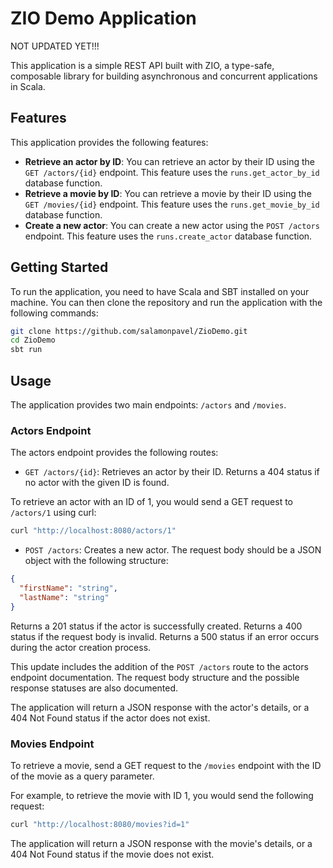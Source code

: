 # ZIO Demo Application

NOT UPDATED YET!!!

This application is a simple REST API built with ZIO, a type-safe, composable library for building asynchronous and concurrent applications in Scala.

## Features

This application provides the following features:

- **Retrieve an actor by ID**: You can retrieve an actor by their ID using the `GET /actors/{id}` endpoint. This feature uses the `runs.get_actor_by_id` database function.
- **Retrieve a movie by ID**: You can retrieve a movie by their ID using the `GET /movies/{id}` endpoint. This feature uses the `runs.get_movie_by_id` database function.
- **Create a new actor**: You can create a new actor using the `POST /actors` endpoint. This feature uses the `runs.create_actor` database function.

## Getting Started

To run the application, you need to have Scala and SBT installed on your machine. You can then clone the repository and run the application with the following commands:

```bash
git clone https://github.com/salamonpavel/ZioDemo.git
cd ZioDemo
sbt run
```

## Usage

The application provides two main endpoints: `/actors` and `/movies`. 

### Actors Endpoint

The actors endpoint provides the following routes:

- `GET /actors/{id}`: Retrieves an actor by their ID. Returns a 404 status if no actor with the given ID is found.

To retrieve an actor with an ID of 1, you would send a GET request to `/actors/1` using curl:

```bash
curl "http://localhost:8080/actors/1"
```

- `POST /actors`: Creates a new actor. The request body should be a JSON object with the following structure:

```json
{
  "firstName": "string",
  "lastName": "string"
}
```
Returns a 201 status if the actor is successfully created. Returns a 400 status if the request body is invalid. Returns a 500 status if an error occurs during the actor creation process.

This update includes the addition of the `POST /actors` route to the actors endpoint documentation. The request body structure and the possible response statuses are also documented.

The application will return a JSON response with the actor's details, or a 404 Not Found status if the actor does not exist.

### Movies Endpoint

To retrieve a movie, send a GET request to the `/movies` endpoint with the ID of the movie as a query parameter. 

For example, to retrieve the movie with ID 1, you would send the following request:

```bash
curl "http://localhost:8080/movies?id=1"
```

The application will return a JSON response with the movie's details, or a 404 Not Found status if the movie does not exist.